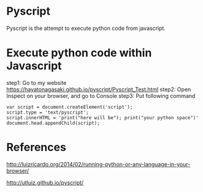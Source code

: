 # Pyscript

Pyscript is the attempt to execute python code from javascript. 

# Execute python code within Javascript
step1: Go to my website https://hayatonagasaki.github.io/pyscript/Pyscript_Test.html
step2: Open Inspect on your browser, and go to Console
step3: Put following command
```
var script = document.createElement('script');
script.type = 'text/pyscript';
script.innerHTML = 'print("here will be"); print("your python space")'
document.head.appendChild(script);
```


# References
http://luizricardo.org/2014/02/running-python-or-any-language-in-your-browser/

http://utluiz.github.io/pyscript/
